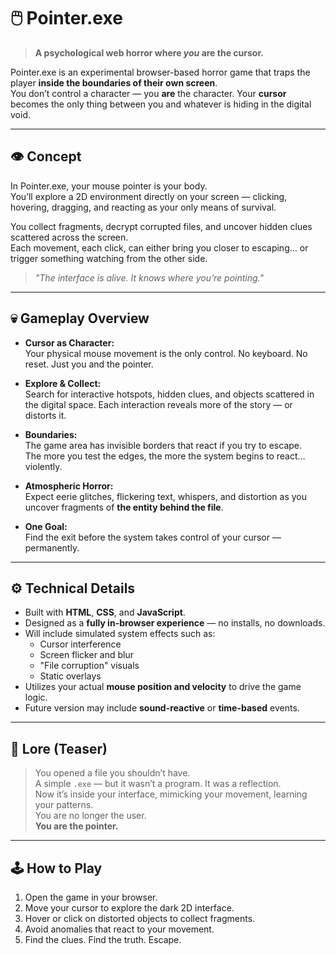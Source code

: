 # 🖱️ Pointer.exe

> **A psychological web horror where *you* are the cursor.**

Pointer.exe is an experimental browser-based horror game that traps the player **inside the boundaries of their own screen**.  
You don’t control a character — you **are** the character. Your **cursor** becomes the only thing between you and whatever is hiding in the digital void.

---

## 👁️ Concept

In Pointer.exe, your mouse pointer is your body.  
You’ll explore a 2D environment directly on your screen — clicking, hovering, dragging, and reacting as your only means of survival.

You collect fragments, decrypt corrupted files, and uncover hidden clues scattered across the screen.  
Each movement, each click, can either bring you closer to escaping… or trigger something watching from the other side.

> _"The interface is alive. It knows where you’re pointing."_  

---

## 💀 Gameplay Overview

- **Cursor as Character:**  
  Your physical mouse movement is the only control. No keyboard. No reset. Just you and the pointer.

- **Explore & Collect:**  
  Search for interactive hotspots, hidden clues, and objects scattered in the digital space. Each interaction reveals more of the story — or distorts it.

- **Boundaries:**  
  The game area has invisible borders that react if you try to escape.  
  The more you test the edges, the more the system begins to react… violently.

- **Atmospheric Horror:**  
  Expect eerie glitches, flickering text, whispers, and distortion as you uncover fragments of **the entity behind the file**.

- **One Goal:**  
  Find the exit before the system takes control of your cursor — permanently.

---

## ⚙️ Technical Details

- Built with **HTML**, **CSS**, and **JavaScript**.
- Designed as a **fully in-browser experience** — no installs, no downloads.
- Will include simulated system effects such as:
  - Cursor interference
  - Screen flicker and blur
  - "File corruption" visuals
  - Static overlays
- Utilizes your actual **mouse position and velocity** to drive the game logic.
- Future version may include **sound-reactive** or **time-based** events.

---

## 🧠 Lore (Teaser)

> You opened a file you shouldn’t have.  
> A simple `.exe` — but it wasn’t a program. It was a reflection.  
> Now it’s inside your interface, mimicking your movement, learning your patterns.  
> You are no longer the user.  
> **You are the pointer.**

---

## 🕹️ How to Play

1. Open the game in your browser.  
2. Move your cursor to explore the dark 2D interface.  
3. Hover or click on distorted objects to collect fragments.  
4. Avoid anomalies that react to your movement.  
5. Find the clues. Find the truth. Escape.  
